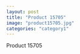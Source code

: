 ```yaml
---
layout: post
title: "Product 15705"
image: "product15705.jpg"
categories: "category1"
---
```

Product 15705
